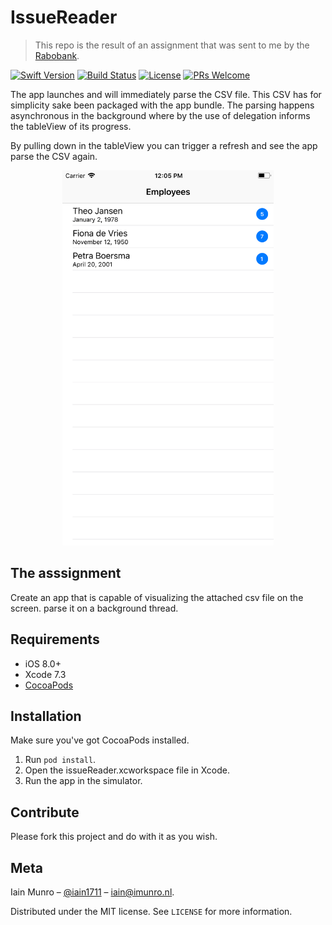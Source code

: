 # IssueReader
> This repo is the result of an assignment that was sent to me by the [Rabobank](https://www.rabobank.nl).

[![Swift Version][swift-image]][swift-url]
[![Build Status][travis-image]][travis-url]
[![License][license-image]][license-url]
[![PRs Welcome](https://img.shields.io/badge/PRs-welcome-brightgreen.svg?style=flat-square)](http://makeapullrequest.com)

The app launches and will immediately parse the CSV file. This CSV has for simplicity sake been packaged with the app bundle. The parsing happens asynchronous in the background where by the use of delegation informs the tableView of its progress.

By pulling down in the tableView you can trigger a refresh and see the app parse the CSV again.

<p align="center">
	<img src="static/screenshot.png" height="600">
</p>

## The asssignment
Create an app that is capable of visualizing the attached csv file on the screen. parse it on a background thread.

## Requirements

- iOS 8.0+
- Xcode 7.3
- [CocoaPods](http://cocoapods.org/)

## Installation
Make sure you've got CocoaPods installed.
1. Run ```pod install```.  
2. Open the issueReader.xcworkspace file in Xcode.
3. Run the app in the simulator.

## Contribute

Please fork this project and do with it as you wish.

## Meta

Iain Munro – [@iain1711](https://twitter.com/iain1711) – iain@imunro.nl.

Distributed under the MIT license. See ``LICENSE`` for more information.

[swift-image]:https://img.shields.io/badge/swift-3.0-orange.svg
[swift-url]: https://swift.org/
[license-image]: https://img.shields.io/badge/License-MIT-blue.svg
[license-url]: LICENSE
[travis-image]: https://img.shields.io/travis/dbader/node-datadog-metrics/master.svg?style=flat-square
[travis-url]: https://travis-ci.org/dbader/node-datadog-metrics
[codebeat-image]: https://codebeat.co/badges/c19b47ea-2f9d-45df-8458-b2d952fe9dad
[codebeat-url]: https://codebeat.co/projects/github-com-vsouza-awesomeios-com